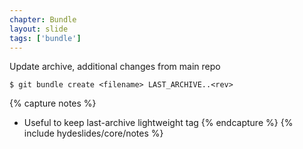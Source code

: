 ```yaml
---
chapter: Bundle
layout: slide
tags: ['bundle']
---
```


Update archive, additional changes from main repo

	$ git bundle create <filename> LAST_ARCHIVE..<rev>

{% capture notes %}
* Useful to keep last-archive lightweight tag
{% endcapture %}
{% include hydeslides/core/notes %}